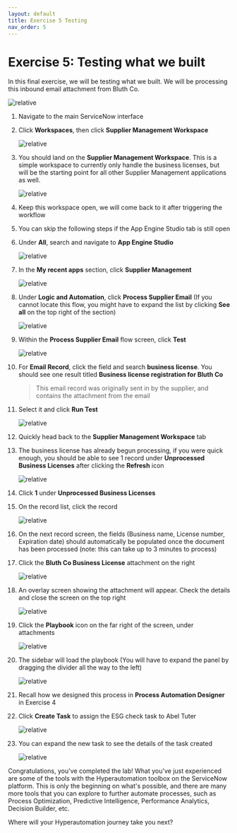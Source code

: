 ```yaml
---
layout: default
title: Exercise 5 Testing
nav_order: 5
---
```


# Exercise 5: Testing what we built

In this final exercise, we will be testing what we built. We will be processing this inbound email attachment from Bluth Co.

![relative](images/licensesample.png)

1. Navigate to the main ServiceNow interface

1. Click **Workspaces**, then click **Supplier Management Workspace**

    ![relative](images/findworkspace.png)

1. You should land on the **Supplier Management Workspace**. This is a simple workspace to currently only handle the business licenses, but will be the starting point for all other Supplier Management applications as well.

    ![relative](images/supmgmtws.png)

1. Keep this workspace open, we will come back to it after triggering the workflow

1. You can skip the following steps if the App Engine Studio tab is still open

1. Under **All**, search and navigate to **App Engine Studio**

    ![relative](images/openaes.png)

1. In the **My recent apps** section, click **Supplier Management**

    ![relative](images/openapp.png)

1. Under **Logic and Automation**, click **Process Supplier Email** (If you cannot locate this flow, you might have to expand the list by clicking **See all** on the top right of the section)

    ![relative](images/openflow.png)

1. Within the **Process Supplier Email** flow screen, click **Test**

    ![relative](images/test.png)

1. For **Email Record**, click the field and search **business license**. You should see one result titled **Business license registration for Bluth Co**

    > This email record was originally sent in by the supplier, and contains the attachment from the email

1. Select it and click **Run Test**

    ![relative](images/bluth.png)

1. Quickly head back to the **Supplier Management Workspace** tab

1. The business license has already begun processing, if you were quick enough, you should be able to see 1 record under **Unprocessed Business Licenses** after clicking the **Refresh** icon

    ![relative](images/refreshworkspace.png)

1. Click **1** under **Unprocessed Business Licenses**

1. On the record list, click the record

    ![relative](images/recordlist.png)

1. On the next record screen, the fields (Business name, License number, Expiration date) should automatically be populated once the document has been processed (note: this can take up to 3 minutes to process)

1. Click the **Bluth Co Business License** attachment on the right

    ![relative](images/attscreen.png)

1. An overlay screen showing the attachment will appear. Check the details and close the screen on the top right

    ![relative](images/closeatta.png)

1. Click the **Playbook** icon on the far right of the screen, under attachments

    ![relative](images/clickpb.png)

1. The sidebar will load the playbook (You will have to expand the panel by dragging the divider all the way to the left)

    ![relative](images/dragdivider.png)

1. Recall how we designed this process in **Process Automation Designer** in Exercise 4

1. Click **Create Task** to assign the ESG check task to Abel Tuter

    ![relative](images/createtask2.png)

1. You can expand the new task to see the details of the task created

    ![relative](images/assessmentass.png)

Congratulations, you've completed the lab! What you've just experienced are some of the tools with the Hyperautomation toolbox on the ServiceNow platform. This is only the beginning on what's possible, and there are many more tools that you can explore to further automate processes, such as Process Optimization, Predictive Intelligence, Performance Analytics, Decision Builder, etc.

Where will your Hyperautomation journey take you next?




